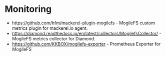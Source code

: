# Monitoring 

* https://github.com/hfm/mackerel-plugin-mogilefs - MogileFS custom metrics plugin for mackerel.io agent.
* https://diamond.readthedocs.io/en/latest/collectors/MogilefsCollector/ - MogileFS metrics collector for Diamond.
* https://github.com/KKBOX/mogilefs-exporter - Prometheus Exporter for MogileFS
